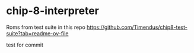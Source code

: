 # chip-8-interpreter

Roms from test suite in this repo 
https://github.com/Timendus/chip8-test-suite?tab=readme-ov-file

test for commit


